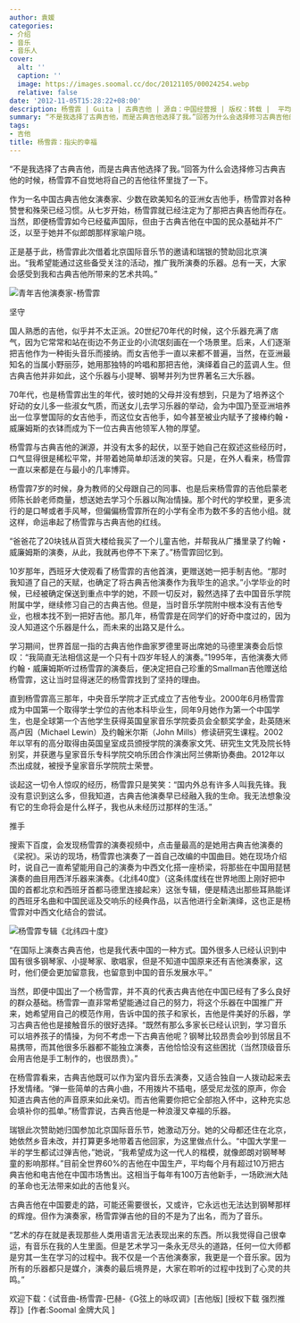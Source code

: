 ```yaml
---
author: 袁媛
categories:
- 介绍
- 音乐
- 音乐人
cover:
  alt: ''
  caption: ''
  image: https://images.soomal.cc/doc/20121105/00024254.webp
  relative: false
date: '2012-11-05T15:28:22+08:00'
description: 杨雪霏 | Guita | 古典吉他 | 源自：中国经营报 | 版权：转载 |  平均/总评分：10.00/30
summary: “不是我选择了古典吉他，而是古典吉他选择了我。”回答为什么会选择修习古典吉他的时候，杨雪霏不自觉地将自己的吉他往怀里拢了一下。作为一名中国古典吉他女演奏家、少数在欧美知名的亚洲女吉他手，杨雪霏对各种赞誉和殊荣已经习惯。从七岁开始，杨雪霏就已经注定为了那把古典吉他而存在。当然，即便杨雪霏如今已经蜚声国际……
tags:
- 吉他
title: 杨雪霏：指尖的幸福
---
```


“不是我选择了古典吉他，而是古典吉他选择了我。”回答为什么会选择修习古典吉他的时候，杨雪霏不自觉地将自己的吉他往怀里拢了一下。

作为一名中国古典吉他女演奏家、少数在欧美知名的亚洲女吉他手，杨雪霏对各种赞誉和殊荣已经习惯。从七岁开始，杨雪霏就已经注定为了那把古典吉他而存在。当然，即便杨雪霏如今已经蜚声国际，但由于古典吉他在中国的民众基础并不广泛，以至于她并不似郎朗那样家喻户晓。

正是基于此，杨雪霏此次借着北京国际音乐节的邀请和瑞银的赞助回北京演出。“我希望能通过这些备受关注的活动，推广我所演奏的乐器。总有一天，大家会感受到我和古典吉他所带来的艺术共鸣。”

![青年吉他演奏家-杨雪霏](https://images.soomal.cc/doc/20121105/00024254.webp)





坚守

国人熟悉的吉他，似乎并不太正派。20世纪70年代的时候，这个乐器充满了痞气，因为它常常和站在街边不务正业的小流氓刻画在一个场景里。后来，人们逐渐把吉他作为一种街头音乐而接纳。而女吉他手一直以来都不普遍，当然，在亚洲最知名的当属小野丽莎，她用那独特的吟唱和那把吉他，演绎着自己的蓝调人生。但古典吉他并非如此，这个乐器与小提琴、钢琴并列为世界著名三大乐器。

70年代，也是杨雪霏出生的年代，彼时她的父母并没有想到，只是为了培养这个好动的女儿多一些淑女气质，而送女儿去学习乐器的举动，会为中国乃至亚洲培养出一位享誉国际的女吉他手，而这位女吉他手，如今甚至被业内赋予了接棒约翰・威廉姆斯的衣钵而成为下一位古典吉他领军人物的厚望。

杨雪霏与古典吉他的渊源，并没有太多的起伏，以至于她自己在叙述这些经历时，口气显得很是稀松平常，并带着她简单却活泼的笑容。只是，在外人看来，杨雪霏一直以来都是在与最小的几率博弈。

杨雪霏7岁的时候，身为教师的父母跟自己的同事、也是后来杨雪霏的吉他启蒙老师陈长龄老师商量，想送她去学习个乐器以陶冶情操。那个时代的学校里，更多流行的是口琴或者手风琴，但偏偏杨雪霏所在的小学有全市为数不多的吉他小组。就这样，命运串起了杨雪霏与古典吉他的红线。

“爸爸花了20块钱从百货大楼给我买了一个儿童吉他，并帮我从广播里录了约翰・威廉姆斯的演奏，从此，我就再也停不下来了。”杨雪霏回忆到。

10岁那年，西班牙大使观看了杨雪霏的吉他首演，更赠送她一把手制吉他。“那时我知道了自己的天赋，也确定了将古典吉他演奏作为我毕生的追求。”小学毕业的时候，已经被确定保送到重点中学的她，不顾一切反对，毅然选择了去中国音乐学院附属中学，继续修习自己的古典吉他。但是，当时音乐学院附中根本没有吉他专业，也根本找不到一把好吉他。那几年，杨雪霏是在同学们的好奇中度过的，因为没人知道这个乐器是什么，而未来的出路又是什么。

学习期间，世界首屈一指的古典吉他作曲家罗德里哥出席她的马德里演奏会后惊叹：“我简直无法相信这是一个只有十四岁年轻人的演奏。”1995年，吉他演奏大师约翰・威廉姆斯听过杨雪霏的演奏后，便决定把自己珍重的Smallman吉他赠送给杨雪霏，这让当时显得迷茫的杨雪霏找到了坚持的理由。

直到杨雪霏高三那年，中央音乐学院才正式成立了吉他专业。2000年6月杨雪霏成为中国第一个取得学士学位的吉他本科毕业生，同年9月她作为第一个中国学生，也是全球第一个吉他学生获得英国皇家音乐学院委员会全额奖学金，赴英随米高卢因（Michael Lewin）及约翰米尔斯（John Mills）修读研究生课程。2002年以罕有的高分取得由英国皇室成员颁授学院的演奏家文凭、研究生文凭及院长特别奖，并获邀与皇家音乐专科学院交响乐团合作演出阿兰佛斯协奏曲。2012年以杰出成就，被授予皇家音乐学院院士荣誉。

谈起这一切令人惊叹的经历，杨雪霏只是笑笑：“国内外总有许多人叫我先锋。我没有意识到这么多，但我知道，古典吉他演奏早已经融入我的生命。我无法想象没有它的生命将会是什么样子，我也从未经历过那样的生活。”

推手

搜索下百度，会发现杨雪霏的演奏视频中，点击量最高的是她用古典吉他演奏的《梁祝》。采访的现场，杨雪霏也演奏了一首自己改编的中国曲目。她在现场介绍时，说自己一直希望能用自己的演奏为中西文化搭一座桥梁，将那些在中国用琵琶演奏的曲目用西洋乐器来演奏。《北纬40度》（这条纬度线在世界地图上刚好把中国的首都北京和西班牙首都马德里连接起来）这张专辑，便是精选出那些耳熟能详的西班牙名曲和中国民谣及交响乐的经典作品，以吉他进行全新演绎，这也正是杨雪霏对中西文化结合的尝试。

![杨雪霏专辑《北纬四十度》](https://images.soomal.cc/doc/20121105/00024255.webp)





“在国际上演奏古典吉他，也是我代表中国的一种方式。国外很多人已经认识到中国有很多钢琴家、小提琴家、歌唱家，但是不知道中国原来还有吉他演奏家，这时，他们便会更加留意我，也留意到中国的音乐发展水平。”

当然，即便中国出了一个杨雪霏，并不真的代表古典吉他在中国已经有了多么良好的群众基础。杨雪霏一直非常希望能通过自己的努力，将这个乐器在中国推广开来，她希望用自己的模范作用，告诉中国的孩子和家长，吉他是件美好的乐器，学习古典吉他也是接触音乐的很好选择。“既然有那么多家长已经认识到，学习音乐可以培养孩子的情操，为何不考虑一下古典吉他呢？钢琴比较昂贵会吵到邻居且不易携带，而其他很多乐器都不能独立演奏，吉他恰恰没有这些困扰（当然顶级音乐会用吉他是手工制作的，也很昂贵）。”

在杨雪霏看来，古典吉他既可以作为室内音乐去演奏，又适合独自一人拨动起来去抒发情绪。“弹一些简单的古典小曲，不用拨片不插电，感受尼龙弦的原声，你会知道古典吉他的声音原来如此亲切。而吉他需要你把它全部抱入怀中，这种充实总会填补你的孤单。”杨雪霏说，古典吉他是一种浪漫又幸福的乐器。

瑞银此次赞助她归国参加北京国际音乐节，她激动万分。她的父母都还住在北京，她依然乡音未改，并打算更多地带着吉他回家，为这里做点什么。“中国大学里一半的学生都试过弹吉他，”她说，“我希望成为这一代人的楷模，就像郎朗对钢琴琴童的影响那样。”目前全世界60%的吉他在中国生产，平均每个月有超过10万把古典吉他和电吉他在中国市场售出。这相当于每年有100万吉他新手，一场欧洲大陆的革命也无法带来如此的吉他复兴。

古典吉他在中国要走的路，可能还需要很长，又或许，它永远也无法达到钢琴那样的辉煌。但作为演奏家，杨雪霏弹吉他的目的不是为了出名，而为了音乐。

“艺术的存在就是表现那些人类用语言无法表现出来的东西。所以我觉得自己很幸运，有音乐在我的人生里面。但是艺术学习一条永无尽头的道路，任何一位大师都是穷其一生在学习的过程中。我不仅是一个吉他演奏家，我更是一个音乐家。因为所有的乐器都只是媒介，演奏的最后境界是，大家在聆听的过程中找到了心灵的共鸣。”

欢迎下载：《试音曲-杨雪霏-巴赫-《G弦上的咏叹调》[吉他版] [授权下载 强烈推荐]》[作者:Soomal 金牌大风 ]
